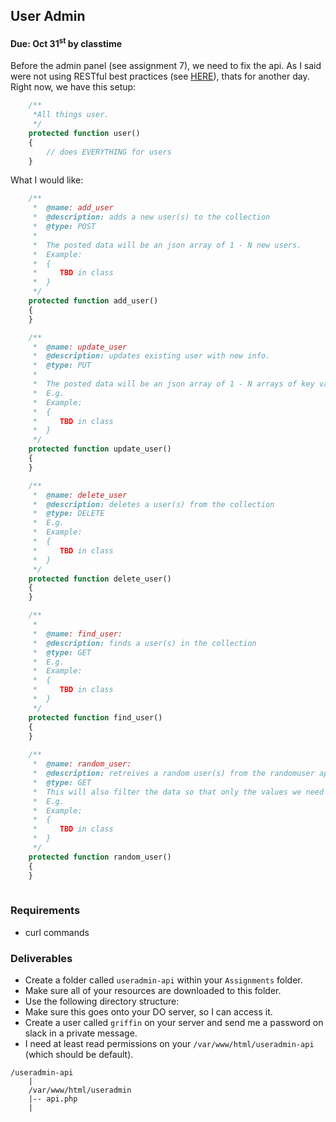 ## User Admin
#### Due: Oct 31<sup>st</sup> by classtime

Before the admin panel (see assignment 7), we need to fix the api. As I said were not using RESTful best practices 
(see [HERE](https://hackernoon.com/restful-api-designing-guidelines-the-best-practices-60e1d954e7c9)), thats for 
another day. Right now, we have this setup:

```php
    /**
     *All things user.
     */
    protected function user()
    {
        // does EVERYTHING for users
    }
```

What I would like:

```php
    /**
     *  @name: add_user
     *  @description: adds a new user(s) to the collection
     *  @type: POST
     *
     *  The posted data will be an json array of 1 - N new users.
     *  Example:
     *  { 
     *     TBD in class
     *  }
     */
    protected function add_user()
    {
    }

    /**
     *  @name: update_user
     *  @description: updates existing user with new info.
     *  @type: PUT
     *
     *  The posted data will be an json array of 1 - N arrays of key value pairs.
     *  E.g.  
     *  Example:
     *  { 
     *     TBD in class
     *  }
     */
    protected function update_user()
    {
    }

    /**
     *  @name: delete_user
     *  @description: deletes a user(s) from the collection
     *  @type: DELETE
     *  E.g.  
     *  Example:
     *  { 
     *     TBD in class
     *  }
     */
    protected function delete_user()
    {
    }

    /**
     *
     *  @name: find_user:
     *  @description: finds a user(s) in the collection
     *  @type: GET
     *  E.g.  
     *  Example:
     *  { 
     *     TBD in class
     *  }
     */
    protected function find_user()
    {
    }
    
    /**
     *  @name: random_user:
     *  @description: retreives a random user(s) from the randomuser api
     *  @type: GET
     *  This will also filter the data so that only the values we need are in the collection, and all top level keys with no nesting.
     *  E.g.  
     *  Example:
     *  { 
     *     TBD in class
     *  }
     */
    protected function random_user()
    {
    }
    
```


### Requirements
  - curl commands

### Deliverables

- Create a folder called `useradmin-api` within your `Assignments` folder.
- Make sure all of your resources are downloaded to this folder.
- Use the following directory structure:
- Make sure this goes onto your DO server, so I can access it.
- Create a user called `griffin` on your server and send me a password on slack in a private message.
- I need at least read permissions on your `/var/www/html/useradmin-api` (which should be default).

```
/useradmin-api
    |
    /var/www/html/useradmin
    |-- api.php
    |
```


